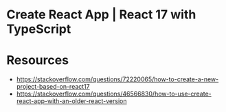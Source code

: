 # Create React App | React 17 with TypeScript

# Resources
- https://stackoverflow.com/questions/72220065/how-to-create-a-new-project-based-on-react17
- https://stackoverflow.com/questions/46566830/how-to-use-create-react-app-with-an-older-react-version
